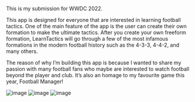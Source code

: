 This is my submission for WWDC 2022.

This app is designed for everyone that are interested in learning football tactics. One of the main feature of the app is the user can create their own formation to make the ultimate tactics. 
After you create your own freeform formation, LearnTactics will go through a few of the most infamous formations in the modern football history such as the 4-3-3, 4-4-2, and many others.

The reason of why I’m building this app is because I wanted to share my passion with many football fans who maybe are interested to watch football beyond the player and club. It’s also an homage to my favourite game this year, Football Manager!

![image](https://github.com/user-attachments/assets/8339c9af-e77b-4fd5-8351-b829ca939816)
![image](https://github.com/user-attachments/assets/254a483d-8d0e-4f5d-bf49-f1a7b1707c87)
![image](https://github.com/user-attachments/assets/a0290a9c-8529-4414-a1f5-3c78f7a6d345)


